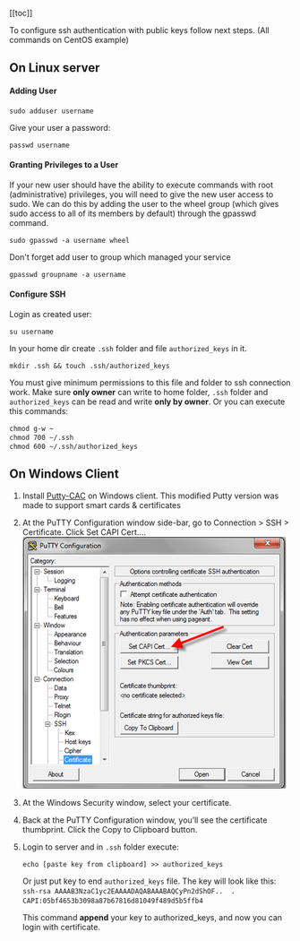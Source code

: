 [[toc]]

To configure ssh authentication with public keys follow next steps. (All commands on CentOS example)

## On Linux server

#### Adding User
```
sudo adduser username
```

Give your user a password:
```
passwd username
```

#### Granting Privileges to a User
If your new user should have the ability to execute commands with root (administrative) privileges, you will need to give the new user access to sudo.
We can do this by adding the user to the wheel group (which gives sudo access to all of its members by default) through the gpasswd command.
```
sudo gpasswd -a username wheel
```
Don't forget add user to group which managed your service
```
gpasswd groupname -a username
```

#### Configure SSH
Login as created user:
```
su username
```
In your home dir create `.ssh` folder and file `authorized_keys` in it.
```
mkdir .ssh && touch .ssh/authorized_keys
```

You must give minimum permissions to this file and folder to ssh connection work.
Make sure **only owner** can write to home folder, `.ssh` folder and `authorized_keys` can be read and write **only by owner**.
Or you can execute this commands:
```
chmod g-w ~
chmod 700 ~/.ssh
chmod 600 ~/.ssh/authorized_keys
```

## On Windows Client
1. Install [Putty-CAC](https://github.com/NoMoreFood/putty-cac/releases) on Windows client.
This modified Putty version was made to support smart cards & certificates

2. At the PuTTY Configuration window side-bar, go to Connection > SSH > Certificate. Click Set CAPI Cert….
    ![putty](img/ssh-putty-cac-1.png)

3. At the Windows Security window, select your certificate.

4. Back at the PuTTY Configuration window, you’ll see the certificate thumbprint. Click the Copy to Clipboard button.

5. Login to server and in `.ssh` folder execute:
    ```
    echo [paste key from clipboard] >> authorized_keys
    ```
   Or just put key to end `authorized_keys` file.
   The key will look like this:
   `ssh-rsa AAAAB3NzaC1yc2EAAAADAQABAAABAQCyPn2dShOF..  . CAPI:05bf4653b3098a87b67816d81049f489d5b5ffb4`

   This command **append** your key to authorized_keys, and now you can login with certificate.